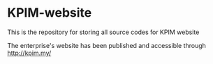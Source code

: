 # KPIM-website
This is the repository for storing all source codes for KPIM website

The enterprise's website has been published and accessible through http://kpim.my/
